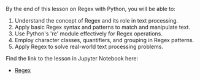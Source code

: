 <!-- # Lesson: Regex -->

By the end of this lesson on Regex with Python, you will be able to:

1. Understand the concept of Regex and its role in text processing.
2. Apply basic Regex syntax and patterns to match and manipulate text.
3. Use Python's 're' module effectively for Regex operations.
4. Employ character classes, quantifiers, and grouping in Regex patterns.
5. Apply Regex to solve real-world text processing problems.

Find the link to the lesson in Jupyter Notebook here:

- [Regex](https://github.com/data-bootcamp-v4/lessons/blob/main/1_intro_to_python/1.8_regex.ipynb)